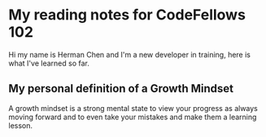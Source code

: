 # My reading notes for CodeFellows 102
Hi my name is Herman Chen and I'm a new developer in training, here is what I've learned so far. 
## My personal definition of a **Growth Mindset**
A growth mindset is a strong mental state to view your progress as always moving forward and to even take your mistakes and make them a learning lesson.

